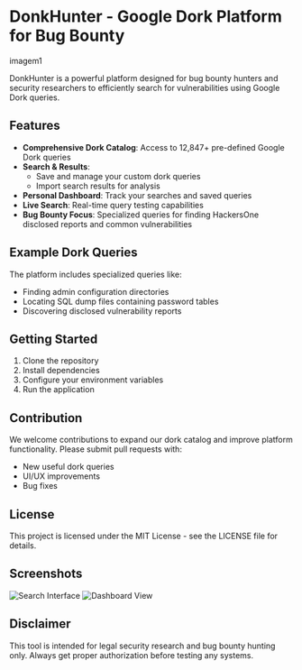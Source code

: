 # DonkHunter - Google Dork Platform for Bug Bounty

imagem1 

DonkHunter is a powerful platform designed for bug bounty hunters and security researchers to efficiently search for vulnerabilities using Google Dork queries.

## Features

- **Comprehensive Dork Catalog**: Access to 12,847+ pre-defined Google Dork queries
- **Search & Results**: 
  - Save and manage your custom dork queries
  - Import search results for analysis
- **Personal Dashboard**: Track your searches and saved queries
- **Live Search**: Real-time query testing capabilities
- **Bug Bounty Focus**: Specialized queries for finding HackersOne disclosed reports and common vulnerabilities

## Example Dork Queries

The platform includes specialized queries like:
- Finding admin configuration directories
- Locating SQL dump files containing password tables
- Discovering disclosed vulnerability reports

## Getting Started

1. Clone the repository
2. Install dependencies
3. Configure your environment variables
4. Run the application

## Contribution

We welcome contributions to expand our dork catalog and improve platform functionality. Please submit pull requests with:
- New useful dork queries
- UI/UX improvements
- Bug fixes

## License

This project is licensed under the MIT License - see the LICENSE file for details.

## Screenshots

![Search Interface](imagem2)
![Dashboard View](imagem3)

## Disclaimer

This tool is intended for legal security research and bug bounty hunting only. Always get proper authorization before testing any systems.
